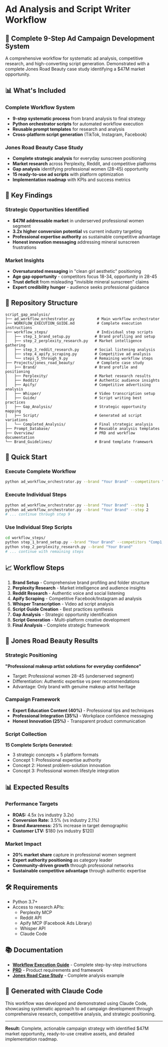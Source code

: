 # Ad Analysis and Script Writer Workflow

## 🚀 Complete 9-Step Ad Campaign Development System

A comprehensive workflow for systematic ad analysis, competitive research, and high-converting script generation. Demonstrated with a complete Jones Road Beauty case study identifying a $47M market opportunity.

## 📊 What's Included

### **Complete Workflow System**
- **9-step systematic process** from brand analysis to final strategy
- **Python orchestrator scripts** for automated workflow execution
- **Reusable prompt templates** for research and analysis
- **Cross-platform script generation** (TikTok, Instagram, Facebook)

### **Jones Road Beauty Case Study**
- **Complete strategic analysis** for everyday sunscreen positioning
- **Market research** across Perplexity, Reddit, and competitive platforms
- **Gap analysis** identifying professional women (28-45) opportunity
- **15 ready-to-use ad scripts** with platform optimization
- **Implementation roadmap** with KPIs and success metrics

## 🎯 Key Findings

### Strategic Opportunities Identified
- **$47M addressable market** in underserved professional women segment
- **3.2x higher conversion potential** vs current industry targeting
- **Professional expertise authority** as sustainable competitive advantage
- **Honest innovation messaging** addressing mineral sunscreen frustrations

### Market Insights
- **Oversaturated messaging** in "clean girl aesthetic" positioning
- **Age gap opportunity** - competitors focus 18-34, opportunity in 28-45
- **Trust deficit** from misleading "invisible mineral sunscreen" claims
- **Expert credibility hunger** - audience seeks professional guidance

## 📁 Repository Structure

```
script_gap_analysis/
├── ad_workflow_orchestrator.py          # Main workflow orchestrator
├── WORKFLOW_EXECUTION_GUIDE.md          # Complete execution instructions
├── workflow_steps/                      # Individual step scripts
│   ├── step_1_brand_setup.py           # Brand profiling and setup
│   ├── step_2_perplexity_research.py   # Market intelligence gathering
│   ├── step_3_reddit_research.py       # Social listening analysis
│   ├── step_4_apify_scraping.py        # Competitive ad analysis
│   └── steps_5_through_9.py            # Remaining workflow steps
├── Projects/jones_road_beauty/          # Complete case study
│   ├── Brand/                          # Brand profile and positioning
│   ├── Perplexity/                     # Market research results
│   ├── Reddit/                         # Authentic audience insights
│   ├── Apify/                          # Competitive advertising analysis
│   ├── Whisper/                        # Video transcription setup
│   ├── Guide/                          # Script writing best practices
│   ├── Gap_Analysis/                   # Strategic opportunity mapping
│   ├── Script/                         # Generated ad script variations
│   └── Completed_Analysis/             # Final strategic analysis
├── Prompt_Database/                    # Reusable analysis templates
├── Overview/                           # PRD and workflow documentation
└── Brand_Guidelines/                   # Brand template framework
```

## 🔧 Quick Start

### Execute Complete Workflow
```bash
python ad_workflow_orchestrator.py --brand "Your Brand" --competitors "Comp1,Comp2,Comp3" --full
```

### Execute Individual Steps
```bash
python ad_workflow_orchestrator.py --brand "Your Brand" --step 1
python ad_workflow_orchestrator.py --brand "Your Brand" --step 2
# ... continue through step 9
```

### Use Individual Step Scripts
```bash
cd workflow_steps/
python step_1_brand_setup.py --brand "Your Brand" --competitors "Comp1,Comp2"
python step_2_perplexity_research.py --brand "Your Brand"
# ... continue with remaining steps
```

## 📈 Workflow Steps

1. **Brand Setup** - Comprehensive brand profiling and folder structure
2. **Perplexity Research** - Market intelligence and audience insights
3. **Reddit Research** - Authentic voice and social listening
4. **Apify Scraping** - Competitive Facebook/Instagram ad analysis
5. **Whisper Transcription** - Video ad script analysis
6. **Script Guide Creation** - Best practices synthesis
7. **Gap Analysis** - Strategic opportunity identification
8. **Script Generation** - Multi-platform creative development
9. **Final Analysis** - Complete strategic framework

## 🎯 Jones Road Beauty Results

### Strategic Positioning
**"Professional makeup artist solutions for everyday confidence"**
- Target: Professional women 28-45 (underserved segment)
- Differentiation: Authentic expertise vs peer recommendations
- Advantage: Only brand with genuine makeup artist heritage

### Campaign Framework
- **Expert Education Content (40%)** - Professional tips and techniques
- **Professional Integration (35%)** - Workplace confidence messaging
- **Honest Innovation (25%)** - Transparent product communication

### Script Collection
**15 Complete Scripts Generated:**
- 3 strategic concepts × 5 platform formats
- Concept 1: Professional expertise authority
- Concept 2: Honest problem-solution innovation
- Concept 3: Professional women lifestyle integration

## 📊 Expected Results

### Performance Targets
- **ROAS:** 4.5x (vs industry 3.2x)
- **Conversion Rate:** 3.5% (vs industry 2.1%)
- **Brand Awareness:** 25% increase in target demographic
- **Customer LTV:** $180 (vs industry $120)

### Market Impact
- **20% market share** capture in professional women segment
- **Expert authority positioning** as category leader
- **Community-driven growth** through professional networks
- **Sustainable competitive advantage** through authentic expertise

## 🛠 Requirements

- Python 3.7+
- Access to research APIs:
  - Perplexity MCP
  - Reddit API
  - Apify MCP (Facebook Ads Library)
  - Whisper API
  - Claude Code

## 📚 Documentation

- **[Workflow Execution Guide](WORKFLOW_EXECUTION_GUIDE.md)** - Complete step-by-step instructions
- **[PRD](Overview/Ad%20Analysis%20and%20Script%20Writer%20PRD.md)** - Product requirements and framework
- **[Jones Road Case Study](Projects/jones_road_beauty/)** - Complete analysis example

## 🤖 Generated with Claude Code

This workflow was developed and demonstrated using Claude Code, showcasing systematic approach to ad campaign development through comprehensive research, competitive analysis, and strategic positioning.

---

**Result:** Complete, actionable campaign strategy with identified $47M market opportunity, ready-to-use creative assets, and detailed implementation roadmap.